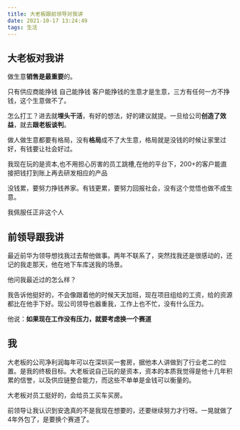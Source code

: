 ```yaml
---
title: 大老板跟前领导对我讲
date: 2021-10-17 13:24:49
tags: 生活
---
```

## 大老板对我讲
做生意**销售是最重要**的。

只有供应商能挣钱  自己能挣钱 客户能挣钱的生意才是生意，三方有任何一方不挣钱，这个生意做不了。

怎么打工？进去就**埋头干活**，有好的想法，好的建议就提。一旦给公司**创造了效益**，就去**跟老板谈判**。

做人做生意都要有格局，没有**格局**成不了大生意，格局就是没钱的时候让家里过好，有钱要让社会好过。

我现在玩的是资本,也不用担心厉害的员工跳槽,在他的平台下，200+的客户能直接把钱打到账上再去研发相应的产品

没钱累，要努力挣钱养家。有钱更累，要努力回报社会，没有这个觉悟也做不成生意。

我佩服任正非这个人

## 前领导跟我讲
最近前华为领导想找我过去帮他做事。两年不联系了，突然找我还是很感动的，还记的我走那天，他在地下车库送我的场景。

他问我最近过的怎么样？   

我告诉他挺好的，不会像跟着他的时候天天加班，现在项目组给的工资，给的资源都比在他手下好。现公司领导也器重我，工作上也不忙，没有什么压力。  

他说：**如果现在工作没有压力，就要考虑换一个赛道**

## 我
大老板的公司净利润每年可以在深圳买一套房，据他本人讲做到了行业老二的位置。是我的终极目标。大老板说自己玩的是资本，资本的本质我觉得是他十几年积累的信誉，以及供应链整合能力，而这些不单单是金钱可以衡量的。 

大老板对员工挺好的，会给员工买车买房。

前领导让我认识到安逸真的不是我现在想要的，还要继续努力才行呀。一晃就做了4年外包了，是要换个赛道了。

